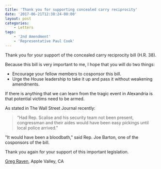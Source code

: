 ```yaml
---
title: 'Thank you for supporting concealed carry reciprocity'
date: '2017-06-21T12:38:24-08:00'
layout: post
categories:
    - Letters
tags:
    - '2nd Amendment'
    - 'Representative Paul Cook'
---
```


Thank you for your support of the concealed carry reciprocity bill (H.R. 38).

Because this bill is very important to me, I hope that you will do two things:

- Encourage your fellow members to cosponsor this bill.
- Urge the House leadership to take it up and pass it without weakening amendments.

If there is anything that we can learn from the tragic event in Alexandria is that potential victims need to be armed.

As stated in The Wall Street Journal recently:

> "Had Rep. Scalise and his security team not been present, congressman and their aides would have been easy pickings until local police arrived."

"It would have been a bloodbath," said Rep. Joe Barton, one of the cosponsors of the bill.

Thank you again for your support of this important legislation.

[Greg Raven](https://www.gregraven.org/), Apple Valley, CA